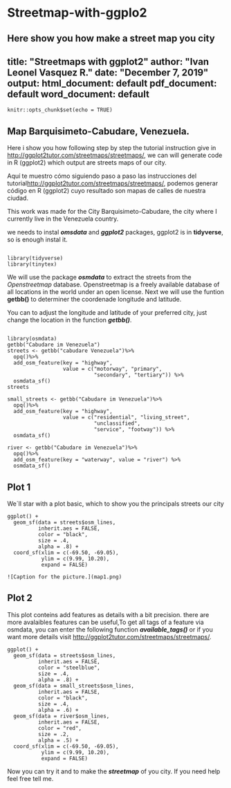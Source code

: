 # Streetmap-with-ggplo2
Here show you how make a street map  you city 
---
title: "Streetmaps with ggplot2"
author: "Ivan Leonel Vasquez R."
date: "December 7, 2019"
output:
  html_document: default
  pdf_document: default
  word_document: default
---

```{r setup, include=FALSE}
knitr::opts_chunk$set(echo = TRUE)

```

## Map Barquisimeto-Cabudare, Venezuela.

Here i show you how following step by step the tutorial instruction give in <http://ggplot2tutor.com/streetmaps/streetmaps/>, we can will generate code in R (ggplot2) which output are streets maps of our city.

Aquí te muestro cómo siguiendo paso a paso las instrucciones del tutorial<http://ggplot2tutor.com/streetmaps/streetmaps/>, podemos generar código en R (ggplot2) cuyo resultado son mapas de calles de nuestra ciudad.

This work was made for the City Barquisimeto-Cabudare, the city where I currently live in the Venezuela country.

we needs to instal ***omsdata*** and ***ggplot2*** packages, ggplot2 is in **tidyverse**, so is enough instal it.


```{r cars, include=TRUE}

library(tidyverse)
library(tinytex)

```

 We will use the package ___osmdata___ to extract the streets from the _Openstreetmap_ database. Openstreetmap is a freely available database of all locations in the world under an open license. Next we will use the funtion **getbb()** to determiner the coordenade longitude and latitude.
 
You can to adjust the longitude and latitude of your preferred city, just change the location in the function ***getbb()***.

```{r rune, include=TRUE}

library(osmdata)
getbb("Cabudare im Venezuela")
streets <- getbb("cabudare Venezuela")%>%
  opq()%>%
  add_osm_feature(key = "highway", 
                  value = c("motorway", "primary", 
                            "secondary", "tertiary")) %>%
  osmdata_sf()
streets

small_streets <- getbb("Cabudare im Venezuela")%>%
  opq()%>%
  add_osm_feature(key = "highway", 
                  value = c("residential", "living_street",
                            "unclassified",
                            "service", "footway")) %>%
  osmdata_sf()

river <- getbb("Cabudare im Venezuela")%>%
  opq()%>%
  add_osm_feature(key = "waterway", value = "river") %>%
  osmdata_sf()
```

## Plot 1

We´ll star  with a plot basic, which to show you the principals streets  our city


```{r pressure, echo=TRUE}
ggplot() +
  geom_sf(data = streets$osm_lines,
          inherit.aes = FALSE,
          color = "black",
          size = .4,
          alpha = .8) +
  coord_sf(xlim = c(-69.50, -69.05), 
           ylim = c(9.99, 10.20),
           expand = FALSE)
```
```
![Caption for the picture.](map1.png)

```
## Plot 2

This plot conteins add  features as details with a bit precision. there are more avalaibles features can be useful,To get all tags of a feature via osmdata, you can enter the following function ***available_tags()*** or if you want more details visit <http://ggplot2tutor.com/streetmaps/streetmaps/>.
```{r pressure2, echo=TRUE}
ggplot() +
  geom_sf(data = streets$osm_lines,
          inherit.aes = FALSE,
          color = "steelblue",
          size = .4,
          alpha = .8) +
  geom_sf(data = small_streets$osm_lines,
          inherit.aes = FALSE,
          color = "black",
          size = .4,
          alpha = .6) +
  geom_sf(data = river$osm_lines,
          inherit.aes = FALSE,
          color = "red",
          size = .2,
          alpha = .5) +
  coord_sf(xlim = c(-69.50, -69.05), 
           ylim = c(9.99, 10.20),
           expand = FALSE) 
```

 
Now you can try it and to make the ***streetmap*** of you city. If you need help feel free tell me.


